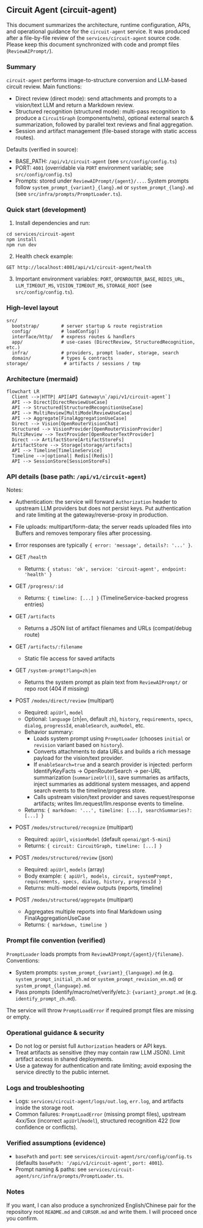 ## Circuit Agent (circuit-agent)

This document summarizes the architecture, runtime configuration, APIs, and operational guidance for the `circuit-agent` service. It was produced after a file-by-file review of the `services/circuit-agent` source code. Please keep this document synchronized with code and prompt files (`ReviewAIPrompt/`).

### Summary

`circuit-agent` performs image-to-structure conversion and LLM-based circuit review. Main functions:

- Direct review (direct mode): send attachments and prompts to a vision/text LLM and return a Markdown review.
- Structured recognition (structured mode): multi-pass recognition to produce a `CircuitGraph` (components/nets), optional external search & summarization, followed by parallel text reviews and final aggregation.
- Session and artifact management (file-based storage with static access routes).

Defaults (verified in source):

- BASE_PATH: `/api/v1/circuit-agent` (see `src/config/config.ts`)
- PORT: `4001` (overridable via `PORT` environment variable; see `src/config/config.ts`)
- Prompts: stored under `ReviewAIPrompt/{agent}/...`. System prompts follow `system_prompt_{variant}_{lang}.md` or `system_prompt_{lang}.md` (see `src/infra/prompts/PromptLoader.ts`).

### Quick start (development)

1. Install dependencies and run:
```
cd services/circuit-agent
npm install
npm run dev
```

2. Health check example:
```
GET http://localhost:4001/api/v1/circuit-agent/health
```

3. Important environment variables: `PORT`, `OPENROUTER_BASE`, `REDIS_URL`, `LLM_TIMEOUT_MS`, `VISION_TIMEOUT_MS`, `STORAGE_ROOT` (see `src/config/config.ts`).

### High-level layout

```
src/
  bootstrap/        # server startup & route registration
  config/           # loadConfig()
  interface/http/   # express routes & handlers
  app/              # use-cases (DirectReview, StructuredRecognition, etc.)
  infra/            # providers, prompt loader, storage, search
  domain/           # types & contracts
storage/             # artifacts / sessions / tmp
```

### Architecture (mermaid)

```mermaid
flowchart LR
  Client -->|HTTP| API[API Gateway\n`/api/v1/circuit-agent`]
  API --> Direct[DirectReviewUseCase]
  API --> Structured[StructuredRecognitionUseCase]
  API --> MultiReview[MultiModelReviewUseCase]
  API --> Aggregate[FinalAggregationUseCase]
  Direct --> Vision[OpenRouterVisionChat]
  Structured --> VisionProvider[OpenRouterVisionProvider]
  MultiReview --> TextProvider[OpenRouterTextProvider]
  Direct --> ArtifactStore[ArtifactStoreFs]
  ArtifactStore --> Storage[storage/artifacts]
  API --> Timeline[TimelineService]
  Timeline -->|optional| Redis[(Redis)]
  API --> SessionStore[SessionStoreFs]
```

### API details (base path: `/api/v1/circuit-agent`)

Notes:

- Authentication: the service will forward `Authorization` header to upstream LLM providers but does not persist keys. Put authentication and rate limiting at the gateway/reverse-proxy in production.
- File uploads: multipart/form-data; the server reads uploaded files into Buffers and removes temporary files after processing.
- Error responses are typically `{ error: 'message', details?: '...' }`.

- GET `/health`
  - Returns: `{ status: 'ok', service: 'circuit-agent', endpoint: 'health' }`

- GET `/progress/:id`
  - Returns: `{ timeline: [...] }` (TimelineService-backed progress entries)

- GET `/artifacts`
  - Returns a JSON list of artifact filenames and URLs (compat/debug route)

- GET `/artifacts/:filename`
  - Static file access for saved artifacts

- GET `/system-prompt?lang=zh|en`
  - Returns the system prompt as plain text from `ReviewAIPrompt/` or repo root (404 if missing)

- POST `/modes/direct/review` (multipart)
  - Required: `apiUrl`, `model`
  - Optional: `language` (`zh`|`en`, default `zh`), `history`, `requirements`, `specs`, `dialog`, `progressId`, `enableSearch`, `auxModel`, etc.
  - Behavior summary:
    - Loads system prompt using `PromptLoader` (chooses `initial` or `revision` variant based on `history`).
    - Converts attachments to data URLs and builds a rich message payload for the vision/text provider.
    - If `enableSearch=true` and a search provider is injected: perform IdentifyKeyFacts → OpenRouterSearch → per-URL summarization (`summarizeUrl()`), save summaries as artifacts, inject summaries as additional system messages, and append search events to the timeline/progress store.
    - Calls upstream vision/text provider and saves request/response artifacts; writes llm.request/llm.response events to timeline.
  - Returns: `{ markdown: '...', timeline: [...], searchSummaries?: [...] }`

- POST `/modes/structured/recognize` (multipart)
  - Required: `apiUrl`, `visionModel` (default `openai/gpt-5-mini`)
  - Returns: `{ circuit: CircuitGraph, timeline: [...] }`

- POST `/modes/structured/review` (json)
  - Required: `apiUrl`, `models` (array)
  - Body example: `{ apiUrl, models, circuit, systemPrompt, requirements, specs, dialog, history, progressId }`
  - Returns: multi-model review outputs (reports, timeline)

- POST `/modes/structured/aggregate` (multipart)
  - Aggregates multiple reports into final Markdown using FinalAggregationUseCase
  - Returns: `{ markdown, timeline }`

### Prompt file convention (verified)

`PromptLoader` loads prompts from `ReviewAIPrompt/{agent}/{filename}`. Conventions:

- System prompts: `system_prompt_{variant}_{language}.md` (e.g. `system_prompt_initial_zh.md` or `system_prompt_revision_en.md`) or `system_prompt_{language}.md`.
- Pass prompts (identify/macro/net/verify/etc.): `{variant}_prompt.md` (e.g. `identify_prompt_zh.md`).

The service will throw `PromptLoadError` if required prompt files are missing or empty.

### Operational guidance & security

- Do not log or persist full `Authorization` headers or API keys.
- Treat artifacts as sensitive (they may contain raw LLM JSON). Limit artifact access in shared deployments.
- Use a gateway for authentication and rate limiting; avoid exposing the service directly to the public internet.

### Logs and troubleshooting

- Logs: `services/circuit-agent/logs/out.log`, `err.log`, and artifacts inside the storage root.
- Common failures: `PromptLoadError` (missing prompt files), upstream 4xx/5xx (incorrect `apiUrl`/`model`), structured recognition 422 (low confidence or conflicts).

### Verified assumptions (evidence)

- `basePath` and `port`: see `services/circuit-agent/src/config/config.ts` (defaults `basePath: '/api/v1/circuit-agent'`, `port: 4001`).
- Prompt naming & paths: see `services/circuit-agent/src/infra/prompts/PromptLoader.ts`.

### Notes

If you want, I can also produce a synchronized English/Chinese pair for the repository root `README.md` and `CURSOR.md` and write them. I will proceed once you confirm.

